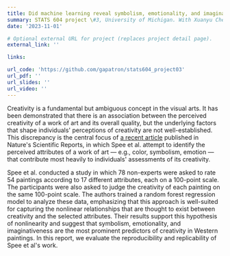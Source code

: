 ```yaml
---
title: Did machine learning reveal symbolism, emotionality, and imaginativeness as primary predictors of creativity?
summary: STATS 604 project \#3, University of Michigan. With Xuanyu Chen and Gabriel Patron.
date: '2023-11-01'

# Optional external URL for project (replaces project detail page).
external_link: ''

links:

url_code: 'https://github.com/gapatron/stats604_project03'
url_pdf: ''
url_slides: ''
url_video: ''
---
```


Creativity is a fundamental but ambiguous concept in the visual arts. It has been demonstrated that there is an association between the perceived creativity of a work of art and its overall quality, but the underlying factors that shape individuals' perceptions of creativity are not well-established. This discrepancy is the central focus of [a recent article](https://www.nature.com/articles/s41598-023-39865-1) published in Nature's Scientific Reports, in which Spee et al. attempt to identify the perceived attributes of a work of art — e.g., color, symbolism, emotion — that contribute most heavily to individuals' assessments of its creativity.

Spee et al. conducted a study in which 78 non-experts were asked to rate 54 paintings according to 17 different attributes, each on a 100-point scale. The participants were also asked to judge the creativity of each painting on the same 100-point scale. The authors trained a random forest regression model to analyze these data, emphasizing that this approach is well-suited for capturing the nonlinear relationships that are thought to exist between creativity and the selected attributes. Their results support this hypothesis of nonlinearity and suggest that symbolism, emotionality, and imaginativeness are the most prominent predictors of creativity in Western paintings. In this report, we evaluate the reproducibility and replicability of Spee et al's work.
